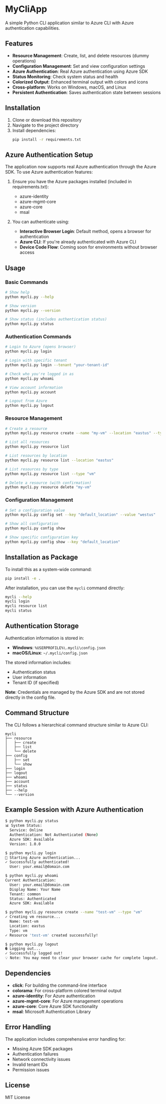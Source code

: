 # MyCliApp

A simple Python CLI application similar to Azure CLI with Azure authentication capabilities.

## Features

- **Resource Management**: Create, list, and delete resources (dummy operations)
- **Configuration Management**: Set and view configuration settings
- **Azure Authentication**: Real Azure authentication using Azure SDK
- **Status Monitoring**: Check system status and health
- **Colorized Output**: Enhanced terminal output with colors and icons
- **Cross-platform**: Works on Windows, macOS, and Linux
- **Persistent Authentication**: Saves authentication state between sessions

## Installation

1. Clone or download this repository
2. Navigate to the project directory
3. Install dependencies:
   ```bash
   pip install -r requirements.txt
   ```

## Azure Authentication Setup

The application now supports real Azure authentication through the Azure SDK. To use Azure authentication features:

1. Ensure you have the Azure packages installed (included in requirements.txt):
   - azure-identity
   - azure-mgmt-core
   - azure-core
   - msal

2. You can authenticate using:
   - **Interactive Browser Login**: Default method, opens a browser for authentication
   - **Azure CLI**: If you're already authenticated with Azure CLI
   - **Device Code Flow**: Coming soon for environments without browser access

## Usage

### Basic Commands

```bash
# Show help
python mycli.py --help

# Show version
python mycli.py --version

# Show status (includes authentication status)
python mycli.py status
```

### Authentication Commands

```bash
# Login to Azure (opens browser)
python mycli.py login

# Login with specific tenant
python mycli.py login --tenant "your-tenant-id"

# Check who you're logged in as
python mycli.py whoami

# View account information
python mycli.py account

# Logout from Azure
python mycli.py logout
```

### Resource Management

```bash
# Create a resource
python mycli.py resource create --name "my-vm" --location "eastus" --type "vm"

# List all resources
python mycli.py resource list

# List resources by location
python mycli.py resource list --location "eastus"

# List resources by type
python mycli.py resource list --type "vm"

# Delete a resource (with confirmation)
python mycli.py resource delete "my-vm"
```

### Configuration Management

```bash
# Set a configuration value
python mycli.py config set --key "default_location" --value "westus"

# Show all configuration
python mycli.py config show

# Show specific configuration key
python mycli.py config show --key "default_location"
```

## Installation as Package

To install this as a system-wide command:

```bash
pip install -e .
```

After installation, you can use the `mycli` command directly:

```bash
mycli --help
mycli login
mycli resource list
mycli status
```

## Authentication Storage

Authentication information is stored in:
- **Windows**: `%USERPROFILE%\.mycli\config.json`
- **macOS/Linux**: `~/.mycli/config.json`

The stored information includes:
- Authentication status
- User information
- Tenant ID (if specified)

**Note**: Credentials are managed by the Azure SDK and are not stored directly in the config file.

## Command Structure

The CLI follows a hierarchical command structure similar to Azure CLI:

```
mycli
├── resource
│   ├── create
│   ├── list
│   └── delete
├── config
│   ├── set
│   └── show
├── login
├── logout
├── whoami
├── account
├── status
├── --help
└── --version
```

## Example Session with Azure Authentication

```bash
$ python mycli.py status
📊 System Status:
  Service: Online
  Authentication: Not Authenticated (None)
  Azure SDK: Available
  Version: 1.0.0

$ python mycli.py login
🔐 Starting Azure authentication...
✓ Successfully authenticated!
  User: your.email@domain.com

$ python mycli.py whoami
Current Authentication:
  User: your.email@domain.com
  Display Name: Your Name
  Tenant: common
  Status: Authenticated
  Azure SDK: Available

$ python mycli.py resource create --name "test-vm" --type "vm"
✓ Creating vm resource...
  Name: test-vm
  Location: eastus
  Type: vm
✓ Resource 'test-vm' created successfully!

$ python mycli.py logout
� Logging out...
✓ Successfully logged out!
💡 Note: You may need to clear your browser cache for complete logout.
```

## Dependencies

- **click**: For building the command-line interface
- **colorama**: For cross-platform colored terminal output
- **azure-identity**: For Azure authentication
- **azure-mgmt-core**: For Azure management operations
- **azure-core**: Core Azure SDK functionality
- **msal**: Microsoft Authentication Library

## Error Handling

The application includes comprehensive error handling for:
- Missing Azure SDK packages
- Authentication failures
- Network connectivity issues
- Invalid tenant IDs
- Permission issues

## License

MIT License

